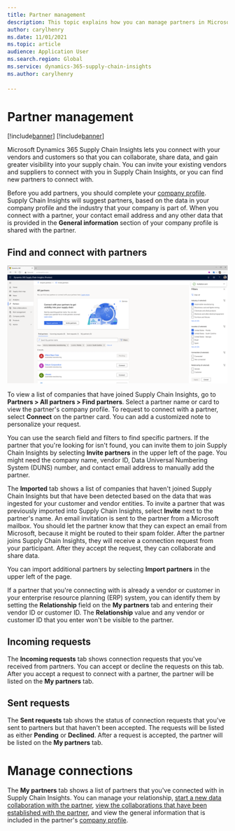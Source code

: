 ```yaml
---
title: Partner management
description: This topic explains how you can manage partners in Microsoft Dynamics 365 Supply Chain Insights.
author: carylhenry
ms.date: 11/01/2021
ms.topic: article
audience: Application User
ms.search.region: Global
ms.service: dynamics-365-supply-chain-insights
ms.author: carylhenry

---
```


# Partner management

[!include[banner](includes/banner.md)]
[!include[banner](includes/preview-banner.md)]

Microsoft Dynamics 365 Supply Chain Insights lets you connect with your vendors and customers so that you can collaborate, share data, and gain greater visibility into your supply chain. You can invite your existing vendors and suppliers to connect with you in Supply Chain Insights, or you can find new partners to connect with.

Before you add partners, you should complete your [company profile](company-profile.md). Supply Chain Insights will suggest partners, based on the data in your company profile and the industry that your company is part of. When you connect with a partner, your contact email address and any other data that is provided in the **General information** section of your company profile is shared with the partner.

## Find and connect with partners

![List of companies to connect with under the Find partners tab along with a filter to narrow down the companies](media/find-partners-with-filter.PNG) 

To view a list of companies that have joined Supply Chain Insights, go to **Partners \> All partners \> Find partners**. Select a partner name or card to view the partner's company profile. To request to connect with a partner, select **Connect** on the partner card. You can add a customized note to personalize your request.

You can use the search field and filters to find specific partners. If the partner that you're looking for isn't found, you can invite them to join Supply Chain Insights by selecting **Invite partners** in the upper left of the page. You might need the company name, vendor ID, Data Universal Numbering System (DUNS) number, and contact email address to manually add the partner.

The **Imported** tab shows a list of companies that haven't joined Supply Chain Insights but that have been detected based on the data that was ingested for your customer and vendor entities. To invite a partner that was previously imported into Supply Chain Insights, select **Invite** next to the partner's name. An email invitation is sent to the partner from a Microsoft mailbox. You should let the partner know that they can expect an email from Microsoft, because it might be routed to their spam folder. After the partner joins Supply Chain Insights, they will receive a connection request from your participant. After they accept the request, they can collaborate and share data.

You can import additional partners by selecting **Import partners** in the upper left of the page.

If a partner that you're connecting with is already a vendor or customer in your enterprise resource planning (ERP) system, you can identify them by setting the **Relationship** field on the **My partners** tab and entering their vendor ID or customer ID. The **Relationship** value and any vendor or customer ID that you enter won't be visible to the partner.

## Incoming requests

The **Incoming requests** tab shows connection requests that you've received from partners. You can accept or decline the requests on this tab. After you accept a request to connect with a partner, the partner will be listed on the **My partners** tab.

## Sent requests

The **Sent requests** tab shows the status of connection requests that you've sent to partners but that haven't been accepted. The requests will be listed as either **Pending** or **Declined**. After a request is accepted, the partner will be listed on the **My partners** tab.

# Manage connections

The **My partners** tab shows a list of partners that you've connected with in Supply Chain Insights. You can manage your relationship, [start a new data collaboration with the partner](/articles/create-collaboration.md), [view the collaborations that have been established with the partner](/articles/review-edit-delete-collaboration.md), and view the general information that is included in the partner's [company profile](company-profile.md).
